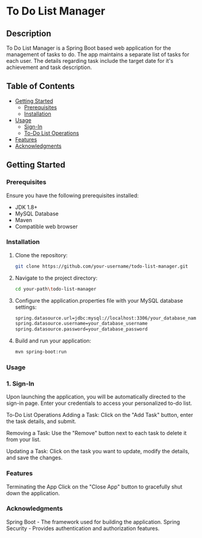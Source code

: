 # To Do List Manager

## Description

To Do List Manager is a Spring Boot based web application for the management of tasks to do. The app maintains a separate list of tasks for each user. The details regarding task include the target date for it's achievement and task description.

## Table of Contents

- [Getting Started](#getting-started)
  - [Prerequisites](#prerequisites)
  - [Installation](#installation)
- [Usage](#usage)
  - [Sign-In](#sign-in)
  - [To-Do List Operations](#to-do-list-operations)
- [Features](#features)
- [Acknowledgments](#acknowledgments)

## Getting Started

### Prerequisites
Ensure you have the following prerequisites installed:
- JDK 1.8+
- MySQL Database
- Maven
- Compatible web browser

### Installation
1. Clone the repository:

   ```bash
   git clone https://github.com/your-username/todo-list-manager.git
2. Navigate to the project directory:
   ```bash
   cd your-path\todo-list-manager
3. Configure the application.properties file with your MySQL database settings:
   ```bash
   spring.datasource.url=jdbc:mysql://localhost:3306/your_database_name
   spring.datasource.username=your_database_username
   spring.datasource.password=your_database_password
4. Build and run your application:
   ```bash
   mvn spring-boot:run

### Usage
### 1. Sign-In
Upon launching the application, you will be automatically directed to the sign-in page. Enter your credentials to access your personalized to-do list.

To-Do List Operations
Adding a Task: Click on the "Add Task" button, enter the task details, and submit.

Removing a Task: Use the "Remove" button next to each task to delete it from your list.

Updating a Task: Click on the task you want to update, modify the details, and save the changes.

### Features
Terminating the App
Click on the "Close App" button to gracefully shut down the application.

### Acknowledgments
Spring Boot - The framework used for building the application.
Spring Security - Provides authentication and authorization features.


